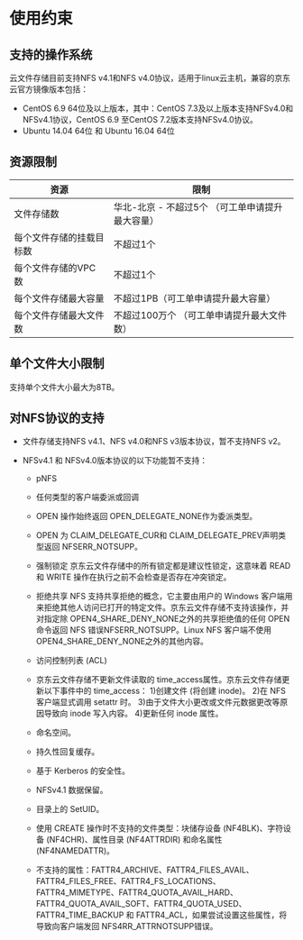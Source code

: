 # 使用约束

## 支持的操作系统

云文件存储目前支持NFS v4.1和NFS v4.0协议，适用于linux云主机，兼容的京东云官方镜像版本包括：

- CentOS 6.9 64位及以上版本，其中：CentOS 7.3及以上版本支持NFSv4.0和NFSv4.1协议，CentOS 6.9 至CentOS 7.2版本支持NFSv4.0协议。
- Ubuntu 14.04 64位 和 Ubuntu 16.04 64位



## 资源限制

| **资源**                 | **限制**                 |
| ------------------------ | ------------------------ |
| 文件存储数               |华北-北京 -  不超过5个 （可工单申请提升最大容量）|
| 每个文件存储的挂载目标数 | 不超过1个                |
| 每个文件存储的VPC数      | 不超过1个                |
| 每个文件存储最大容量     | 不超过1PB（可工单申请提升最大容量）          |
| 每个文件存储最大文件数     | 不超过100万个 （可工单申请提升最大文件数）          |


## 单个文件大小限制

支持单个文件大小最大为8TB。



## 对NFS协议的支持

- 文件存储支持NFS v4.1、NFS v4.0和NFS v3版本协议，暂不支持NFS v2。


- NFSv4.1 和 NFSv4.0版本协议的以下功能暂不支持：


  - pNFS

  - 任何类型的客户端委派或回调

  - OPEN 操作始终返回 OPEN_DELEGATE_NONE作为委派类型。

  - OPEN 为 CLAIM_DELEGATE_CUR和 CLAIM_DELEGATE_PREV声明类型返回 NFSERR_NOTSUPP。

  - 强制锁定
    京东云文件存储中的所有锁定都是建议性锁定，这意味着 READ 和 WRITE 操作在执行之前不会检查是否存在冲突锁定。

  - 拒绝共享
    NFS 支持共享拒绝的概念，它主要由用户的 Windows 客户端用来拒绝其他人访问已打开的特定文件。京东云文件存储不支持该操作，并对指定除 OPEN4_SHARE_DENY_NONE之外的共享拒绝值的任何 OPEN 命令返回 NFS 错误NFSERR_NOTSUPP。Linux NFS 客户端不使用 OPEN4_SHARE_DENY_NONE之外的其他内容。

  - 访问控制列表 (ACL)

  - 京东云文件存储不更新文件读取的 time_access属性。京东云文件存储更新以下事件中的 time_access：
    1)创建文件 (将创建 inode)。
    2)在 NFS 客户端显式调用 setattr 时。
    3)由于文件大小更改或文件元数据更改等原因导致向 inode 写入内容。
    4)更新任何 inode 属性。

  - 命名空间。

  - 持久性回复缓存。

  - 基于 Kerberos 的安全性。

  - NFSv4.1 数据保留。

  - 目录上的 SetUID。

  - 使用 CREATE 操作时不支持的文件类型：块储存设备 (NF4BLK)、字符设备 (NF4CHR)、属性目录 (NF4ATTRDIR) 和命名属性 (NF4NAMEDATTR)。

  - 不支持的属性：FATTR4_ARCHIVE、FATTR4_FILES_AVAIL、FATTR4_FILES_FREE、FATTR4_FS_LOCATIONS、FATTR4_MIMETYPE、FATTR4_QUOTA_AVAIL_HARD、FATTR4_QUOTA_AVAIL_SOFT、FATTR4_QUOTA_USED、FATTR4_TIME_BACKUP 和 FATTR4_ACL，如果尝试设置这些属性，将导致向客户端发回 NFS4RR_ATTRNOTSUPP错误。
